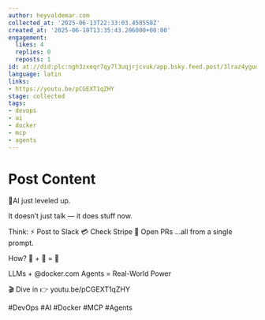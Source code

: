 ```yaml
---
author: heyvaldemar.com
collected_at: '2025-06-13T22:33:03.458558Z'
created_at: '2025-06-10T13:35:43.206000+00:00'
engagement:
  likes: 4
  replies: 0
  reposts: 1
id: at://did:plc:ngh3zxeqr7qy7l3uqjrjcvuk/app.bsky.feed.post/3lraz4yguoc2c
language: latin
links:
- https://youtu.be/pCGEXT1qZHY
stage: collected
tags:
- devops
- ai
- docker
- mcp
- agents
---
```


# Post Content

🤖AI just leveled up.

It doesn’t just talk — it does stuff now.

Think:
⚡ Post to Slack
💳 Check Stripe
🔧 Open PRs
…all from a single prompt.

How?
🧠 + 🧤 = 🦾

LLMs + @docker.com Agents = Real-World Power

🎬 Dive in 👉 youtu.be/pCGEXT1qZHY

#DevOps #AI #Docker #MCP #Agents